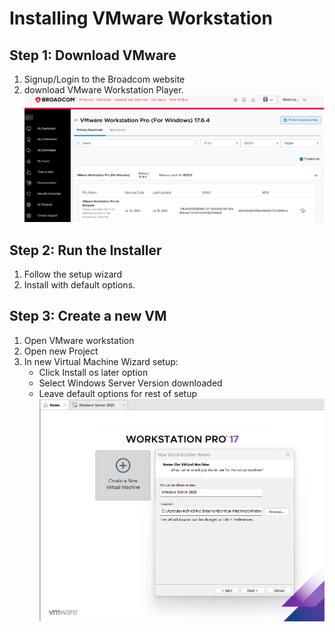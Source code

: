# Installing VMware Workstation

## Step 1: Download VMware

1. Signup/Login to the Broadcom website
2. download VMware Workstation Player.
![VMware Installer](../docs/screenshots/vmware-install.png)

## Step 2: Run the Installer

1. Follow the setup wizard 
2. Install with default options.

## Step 3: Create a new VM

1. Open VMware workstation
2. Open new Project
3. In new Virtual Machine Wizard setup:
    - Click Install os later option
    - Select Windows Server Version downloaded
    - Leave default options for rest of setup
![VM Creation](../docs/screenshots/vm-creation.png)